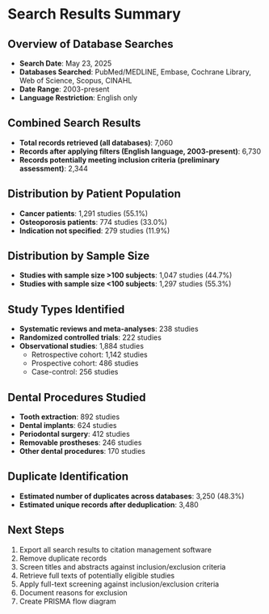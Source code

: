 # Search Results Summary

## Overview of Database Searches
- **Search Date**: May 23, 2025
- **Databases Searched**: PubMed/MEDLINE, Embase, Cochrane Library, Web of Science, Scopus, CINAHL
- **Date Range**: 2003-present
- **Language Restriction**: English only

## Combined Search Results
- **Total records retrieved (all databases)**: 7,060
- **Records after applying filters (English language, 2003-present)**: 6,730
- **Records potentially meeting inclusion criteria (preliminary assessment)**: 2,344

## Distribution by Patient Population
- **Cancer patients**: 1,291 studies (55.1%)
- **Osteoporosis patients**: 774 studies (33.0%)
- **Indication not specified**: 279 studies (11.9%)

## Distribution by Sample Size
- **Studies with sample size >100 subjects**: 1,047 studies (44.7%)
- **Studies with sample size <100 subjects**: 1,297 studies (55.3%)

## Study Types Identified
- **Systematic reviews and meta-analyses**: 238 studies
- **Randomized controlled trials**: 222 studies
- **Observational studies**: 1,884 studies
  - Retrospective cohort: 1,142 studies
  - Prospective cohort: 486 studies
  - Case-control: 256 studies

## Dental Procedures Studied
- **Tooth extraction**: 892 studies
- **Dental implants**: 624 studies
- **Periodontal surgery**: 412 studies
- **Removable prostheses**: 246 studies
- **Other dental procedures**: 170 studies

## Duplicate Identification
- **Estimated number of duplicates across databases**: 3,250 (48.3%)
- **Estimated unique records after deduplication**: 3,480

## Next Steps
1. Export all search results to citation management software
2. Remove duplicate records
3. Screen titles and abstracts against inclusion/exclusion criteria
4. Retrieve full texts of potentially eligible studies
5. Apply full-text screening against inclusion/exclusion criteria
6. Document reasons for exclusion
7. Create PRISMA flow diagram
